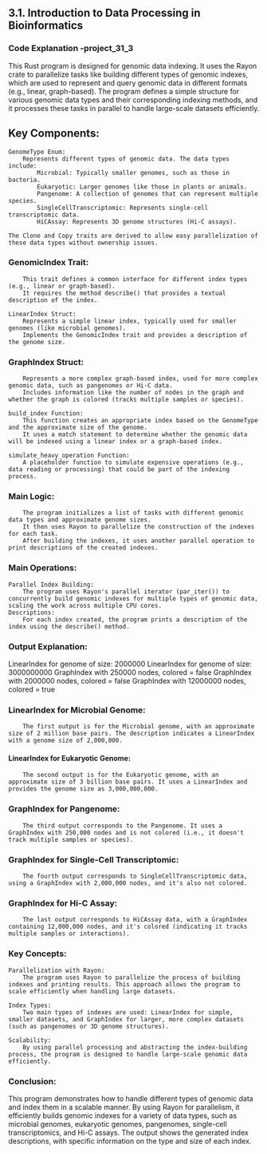 ## 3.1. Introduction to Data Processing in Bioinformatics

### Code Explanation -project_31_3

This Rust program is designed for genomic data indexing. It uses the Rayon crate to parallelize tasks like building different types of genomic indexes, which are used to represent and query genomic data in different formats (e.g., linear, graph-based). The program defines a simple structure for various genomic data types and their corresponding indexing methods, and it processes these tasks in parallel to handle large-scale datasets efficiently.
## Key Components:

    GenomeType Enum:
        Represents different types of genomic data. The data types include:
            Microbial: Typically smaller genomes, such as those in bacteria.
            Eukaryotic: Larger genomes like those in plants or animals.
            Pangenome: A collection of genomes that can represent multiple species.
            SingleCellTranscriptomic: Represents single-cell transcriptomic data.
            HiCAssay: Represents 3D genome structures (Hi-C assays).

    The Clone and Copy traits are derived to allow easy parallelization of these data types without ownership issues.

  ###  GenomicIndex Trait:
        This trait defines a common interface for different index types (e.g., linear or graph-based).
        It requires the method describe() that provides a textual description of the index.

    LinearIndex Struct:
        Represents a simple linear index, typically used for smaller genomes (like microbial genomes).
        Implements the GenomicIndex trait and provides a description of the genome size.

  ###  GraphIndex Struct:
        Represents a more complex graph-based index, used for more complex genomic data, such as pangenomes or Hi-C data.
        Includes information like the number of nodes in the graph and whether the graph is colored (tracks multiple samples or species).

    build_index Function:
        This function creates an appropriate index based on the GenomeType and the approximate size of the genome.
        It uses a match statement to determine whether the genomic data will be indexed using a linear index or a graph-based index.

    simulate_heavy_operation Function:
        A placeholder function to simulate expensive operations (e.g., data reading or processing) that could be part of the indexing process.

   ### Main Logic:
        The program initializes a list of tasks with different genomic data types and approximate genome sizes.
        It then uses Rayon to parallelize the construction of the indexes for each task.
        After building the indexes, it uses another parallel operation to print descriptions of the created indexes.

### Main Operations:

    Parallel Index Building:
        The program uses Rayon's parallel iterator (par_iter()) to concurrently build genomic indexes for multiple types of genomic data, scaling the work across multiple CPU cores.
    Descriptions:
        For each index created, the program prints a description of the index using the describe() method.

### Output Explanation:

LinearIndex for genome of size: 2000000
LinearIndex for genome of size: 3000000000
GraphIndex with 250000 nodes, colored = false
GraphIndex with 2000000 nodes, colored = false
GraphIndex with 12000000 nodes, colored = true

  ###  LinearIndex for Microbial Genome:
        The first output is for the Microbial genome, with an approximate size of 2 million base pairs. The description indicates a LinearIndex with a genome size of 2,000,000.

 ####   LinearIndex for Eukaryotic Genome:
        The second output is for the Eukaryotic genome, with an approximate size of 3 billion base pairs. It uses a LinearIndex and provides the genome size as 3,000,000,000.

  ###  GraphIndex for Pangenome:
        The third output corresponds to the Pangenome. It uses a GraphIndex with 250,000 nodes and is not colored (i.e., it doesn't track multiple samples or species).

   ### GraphIndex for Single-Cell Transcriptomic:
        The fourth output corresponds to SingleCellTranscriptomic data, using a GraphIndex with 2,000,000 nodes, and it's also not colored.

 ###   GraphIndex for Hi-C Assay:
        The last output corresponds to HiCAssay data, with a GraphIndex containing 12,000,000 nodes, and it's colored (indicating it tracks multiple samples or interactions).

### Key Concepts:

    Parallelization with Rayon:
        The program uses Rayon to parallelize the process of building indexes and printing results. This approach allows the program to scale efficiently when handling large datasets.

    Index Types:
        Two main types of indexes are used: LinearIndex for simple, smaller datasets, and GraphIndex for larger, more complex datasets (such as pangenomes or 3D genome structures).

    Scalability:
        By using parallel processing and abstracting the index-building process, the program is designed to handle large-scale genomic data efficiently.

### Conclusion:

This program demonstrates how to handle different types of genomic data and index them in a scalable manner. By using Rayon for parallelism, it efficiently builds genomic indexes for a variety of data types, such as microbial genomes, eukaryotic genomes, pangenomes, single-cell transcriptomics, and Hi-C assays. The output shows the generated index descriptions, with specific information on the type and size of each index.



